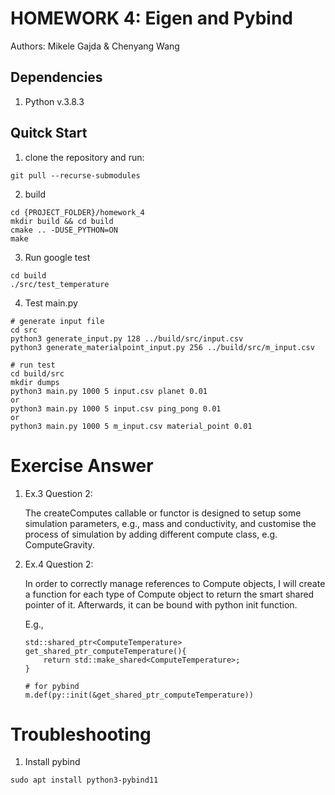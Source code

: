# HOMEWORK 4: Eigen and Pybind

Authors: Mikele Gajda & Chenyang Wang

## Dependencies
1. Python v.3.8.3

## Quitck Start

1. clone the repository and run:
```
git pull --recurse-submodules
```
2. build
```
cd {PROJECT_FOLDER}/homework_4
mkdir build && cd build 
cmake .. -DUSE_PYTHON=ON
make
```
3. Run google test
```
cd build
./src/test_temperature
``` 
4. Test main.py
```
# generate input file
cd src
python3 generate_input.py 128 ../build/src/input.csv
python3 generate_materialpoint_input.py 256 ../build/src/m_input.csv

# run test
cd build/src
mkdir dumps
python3 main.py 1000 5 input.csv planet 0.01
or 
python3 main.py 1000 5 input.csv ping_pong 0.01
or
python3 main.py 1000 5 m_input.csv material_point 0.01
```

# Exercise Answer
1. Ex.3 Question 2:

    The createComputes callable or functor is designed to setup some simulation parameters, e.g., mass and conductivity, and customise the process of simulation by adding different compute class, e.g. ComputeGravity.

2. Ex.4 Question 2:

    In order to correctly manage references to Compute objects, I will create a function for each type of Compute object to return the smart shared pointer of it. Afterwards, it can be bound with python init function.
    
    E.g.,
    ```
    std::shared_ptr<ComputeTemperature> get_shared_ptr_computeTemperature(){
        return std::make_shared<ComputeTemperature>;
    }

    # for pybind
    m.def(py::init(&get_shared_ptr_computeTemperature))
    ```


# Troubleshooting
1. Install pybind
```
sudo apt install python3-pybind11
```